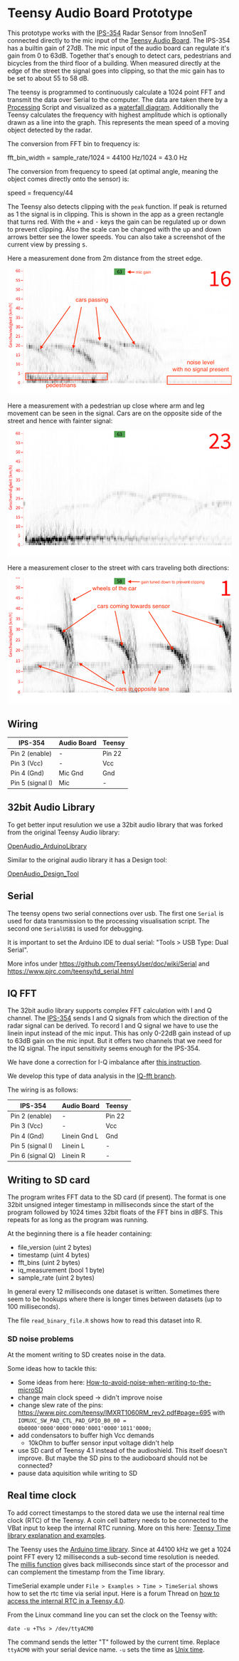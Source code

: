 # Teensy Audio Board Prototype

This prototype works with the [IPS-354](https://media.digikey.com/pdf/Data%20Sheets/InnoSenT/200730_Data%20Sheet_IPS-354_V1.5.pdf) Radar Sensor from InnoSenT connected directly to the mic input of the [Teensy Audio Board](https://www.pjrc.com/store/teensy3_audio.html). The IPS-354 has a builtin gain of 27dB. The mic input of the audio board can regulate it's gain from 0 to 63dB. Together that's enough to detect cars, pedestrians and bicycles from the third floor of a building. When measured directly at the edge of the street the signal goes into clipping, so that the mic gain has to be set to about 55 to 58 dB. 

The teensy is programmed to continuously calculate a 1024 point FFT and transmit the data over Serial to the computer. The data are taken there by a [Processing](https://processing.org/) Script and visualized as a [waterfall diagram](https://en.wikipedia.org/wiki/Waterfall_plot). Additionally the Teensy calculates the frequency with highest amplitude which is optionally drawn as a line into the graph. This represents the mean speed of a moving object detected by the radar. 

The conversion from FFT bin to frequency is:

fft_bin_width = sample_rate/1024 = 44100 Hz/1024 = 43.0 Hz

The conversion from frequency to speed (at optimal angle, meaning the object comes directly onto the sensor) is:

speed = frequency/44

The Teensy also detects clipping with the `peak` function. If peak is returned as 1 the signal is in clipping. This is shown in the app as a green rectangle that turns red. With the <kbd>+</kbd> and <kbd>-</kbd> keys the gain can be regulated up or down to prevent clipping. Also the scale can be changed with the up and down arrows better see the lower speeds. You can also take a screenshot of the current view by pressing <kbd>s</kbd>.

Here a measurement done from 2m distance from the street edge. 

![](FFT_visualisation/screenshots/radar_spectrum_2m_from_street_edge_cars_pedestrians_annotated.png)

Here a measurement with a pedestrian up close where arm and leg movement can be seen in the signal. Cars are on the opposite side of the street and hence with fainter signal:

![pedestrian close](./FFT_visualisation/screenshots/radar_spectrum_2m_from_street_edge_cars_opposite_pedestrian_close.png)

Here a measurement closer to the street with cars traveling both directions:	

![cars both lanes](FFT_visualisation/screenshots/radar_spectrum_1m_form_street_edge_cars_both_lanes.png)

## Wiring

| IPS-354           | Audio Board | Teensy |
| ---------------- | ----------- | ------ |
| Pin 2 (enable)   | -           | Pin 22 |
| Pin 3 (Vcc)      | -           | Vcc    |
| Pin 4 (Gnd)      | Mic Gnd     | Gnd    |
| Pin 5 (signal I) | Mic         | -      |

## 32bit Audio Library

To get better input resulution we use a 32bit audio library that was forked from the original Teensy Audio library:

[OpenAudio_ArduinoLibrary](https://github.com/chipaudette/OpenAudio_ArduinoLibrary)

Similar to the original audio library it has a Design tool:

[OpenAudio_Design_Tool](http://www.janbob.com/electron/OpenAudio_Design_Tool/index.html)

## Serial

The teensy opens two serial connections over usb. The first one `Serial` is used for data transmission to the processing visualisation script. 
The second one `SerialUSB1` is used for debugging.

It is important to set the Arduino IDE to dual serial: "Tools > USB Type: Dual Serial".

More infos under https://github.com/TeensyUser/doc/wiki/Serial and https://www.pjrc.com/teensy/td_serial.html

## IQ FFT

The 32bit audio library supports complex FFT calculation with I and Q channel. The [IPS-354](https://media.digikey.com/pdf/Data%20Sheets/InnoSenT/200730_Data%20Sheet_IPS-354_V1.5.pdf) sends 
I and Q signals from which the direction of the radar signal can be derived. To record I and Q signal we have to use the linein input instead of the mic input. This has only 0-22dB gain 
instead of up to 63dB gain on the mic input. But it offers two channels that we need for the IQ signal. The input sensitivity seems enough for the IPS-354.

We have done a correction for I-Q imbalance after [this instruction](https://www.faculty.ece.vt.edu/swe/argus/iqbal.pdf).

We develop this type of data analysis in the [IQ-fft branch](https://github.com/fablabcb/CityRadar/tree/IQ-fft/Teensy_prototype). 

The wiring is as follows:

| IPS-354           | Audio Board | Teensy |
| ---------------- | ----------- | ------ |
| Pin 2 (enable)   | -           | Pin 22 |
| Pin 3 (Vcc)      | -           | Vcc    |
| Pin 4 (Gnd)      | Linein Gnd L| Gnd    |
| Pin 5 (signal I) | Linein L    | -      |
| Pin 6 (signal Q) | Linein R    | -      |

## Writing to SD card

The program writes FFT data to the SD card (if present). The format is one 32bit unsigned integer timestamp in milliseconds since the start of the program
followed by 1024 times 32bit floats of the FFT bins in dBFS. This repeats for as long as the program was running.

At the beginning there is a file header containing:

- file_version (uint 2 bytes)
- timestamp (uint 4 bytes)
- fft_bins (uint 2 bytes)
- iq_measurement (bool 1 byte)
- sample_rate (uint 2 bytes)

In general every 12 milliseconds one dataset is written. Sometimes there seem to be hookups where there is longer times between datasets (up to 100 milliseconds).

The file `read_binary_file.R` shows how to read this dataset into R.

### SD noise problems

At the moment writing to SD creates noise in the data.

Some ideas how to tackle this:

- Some ideas from here: [How-to-avoid-noise-when-writing-to-the-microSD](https://forum.pjrc.com/threads/25326-How-to-avoid-noise-when-writing-to-the-microSD)
- change main clock speed -> didn't improve noise
- change slew rate of the pins: https://www.pjrc.com/teensy/IMXRT1060RM_rev2.pdf#page=695 with `IOMUXC_SW_PAD_CTL_PAD_GPIO_B0_00 = 0b0000'0000'0000'0000'0001'0000'1011'0000;`
- add condensators to buffer high Vcc demands
  - 10kOhm to buffer sensor input voltage didn't help
- use SD card of Teensy 4.1 instead of the audioshield. This itself doesn't improve. But maybe the SD pins to the audioboard should not be connected?
- pause data aquisition while writing to SD

## Real time clock

To add correct timestamps to the stored data we use the internal real time clock (RTC) of the Teensy. A coin cell battery needs to be connected to the VBat input 
to keep the internal RTC running. More on this here: [Teensy Time library explanation and examples](https://www.pjrc.com/teensy/td_libs_Time.html).

The Teensy uses the [Arduino time library](https://playground.arduino.cc/Code/Time/). 
Since at 44100 kHz we get a 1024 point FFT every 12 milliseconds a sub-second time resolution is needed.
The [millis function](https://www.arduino.cc/reference/en/language/functions/time/millis/) gives back milliseconds since start of the processor and can
complement the timestamp from the Time library. 

TimeSerial example under `File > Examples > Time > TimeSerial` shows how to set the rtc time via serial input.
Here is a forum Thread on [how to access the internal RTC in a Teensy 4.0](https://forum.pjrc.com/threads/60317-How-to-access-the-internal-RTC-in-a-Teensy-4-0).

From the Linux command line you can set the clock on the Teensy with:

```
date -u +T%s > /dev/ttyACM0
```
The command sends the letter "T" followed by the current time. Replace `ttyACM0` with your serial device name. 
`-u` sets the time as [Unix time](https://en.wikipedia.org/wiki/Unix_time). 
